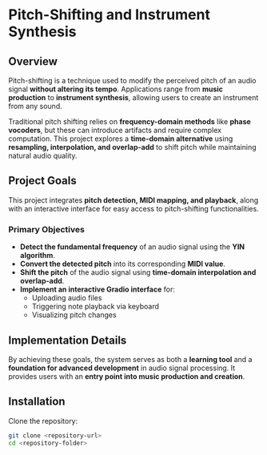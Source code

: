 # Pitch-Shifting and Instrument Synthesis  

## Overview  
Pitch-shifting is a technique used to modify the perceived pitch of an audio signal **without altering its tempo**. Applications range from **music production** to **instrument synthesis**, allowing users to create an instrument from any sound.  

Traditional pitch shifting relies on **frequency-domain methods** like **phase vocoders**, but these can introduce artifacts and require complex computation. This project explores a **time-domain alternative** using **resampling, interpolation, and overlap-add** to shift pitch while maintaining natural audio quality.  

## **Project Goals**  
This project integrates **pitch detection, MIDI mapping, and playback**, along with an interactive interface for easy access to pitch-shifting functionalities.  

### **Primary Objectives**  
- **Detect the fundamental frequency** of an audio signal using the **YIN algorithm**.  
- **Convert the detected pitch** into its corresponding **MIDI value**.  
- **Shift the pitch** of the audio signal using **time-domain interpolation and overlap-add**.  
- **Implement an interactive Gradio interface** for:  
  - Uploading audio files  
  - Triggering note playback via keyboard  
  - Visualizing pitch changes  

## **Implementation Details**  
By achieving these goals, the system serves as both a **learning tool** and a **foundation for advanced development** in audio signal processing. It provides users with an **entry point into music production and creation**.  

## **Installation**  
Clone the repository:  
```bash
git clone <repository-url>
cd <repository-folder>
